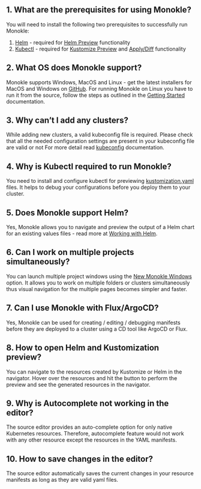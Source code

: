 ## 1. What are the prerequisites for using Monokle?

You will need to install the following two prerequisites to successfully run Monokle:

1. [Helm](https://helm.sh/docs/intro/install/) - required for [Helm Preview](./helm.md#helm-preview) functionality
2. [Kubectl](https://kubernetes.io/docs/tasks/tools/) - required for [Kustomize Preview](./kustomize.md#kustomize-preview) and [Apply/Diff](./apply-and-diff.md) functionality

## 2. What OS does Monokle support?

Monokle supports Windows, MacOS and Linux - get the latest installers for MacOS and Windows on [GitHub](https://github.com/kubeshop/monokle). For running Monokle on
Linux you have to run it from the source, follow the steps as outlined in the [Getting Started](./getting-started.md)
documentation.

## 3. Why can’t I add any clusters?

While adding new clusters, a valid kubeconfig file is required. Please check that all the needed configuration settings
are present in your kubeconfig file are valid or not For more detail
read [kubeconfig](https://kubernetes.io/docs/concepts/configuration/organize-cluster-access-kubeconfig/) documentation.

## 4. Why is Kubectl required to run Monokle?

You need to install and configure kubectl for previewing [kustomization.yaml](./kustomize.md) files. It helps to debug
your configurations before you deploy them to your cluster.

## 5. Does Monokle support Helm?

Yes, Monokle allows you to navigate and preview the output of a Helm chart for an existing values files - read more at
[Working with Helm](./helm.md).

## 6. Can I work on multiple projects simultaneously?

You can launch multiple project windows using the [New Monokle Windows](../overview/#multiple-windows) option. It allows
you to work on multiple folders or clusters simultaneously thus visual navigation for the multiple pages becomes simpler
and faster.

## 7. Can I use Monokle with Flux/ArgoCD?

Yes, Monokle can be used for creating / editing / debugging manifests before they are deployed to a cluster using a CD tool
like ArgoCD or Flux.

## 8. How to open Helm and Kustomization preview?

You can navigate to the resources created by Kustomize or Helm in the navigator. Hover over the resources and hit the
 button to perform the preview and see the generated resources in the navigator.

## 9. Why is Autocomplete not working in the editor?

The source editor provides an auto-complete option for only native Kubernetes resources. Therefore, autocomplete feature
would not work with any other resource except the resources in the YAML manifests.

## 10. How to save changes in the editor?

The source editor automatically saves the current changes in your resource manifests as long as they are valid yaml files.
